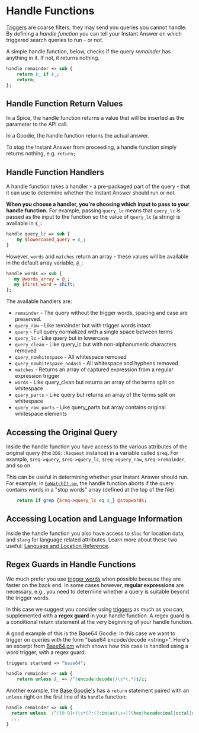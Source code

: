# Handle Functions

[Triggers](http://docs.duckduckhack.com/backend-reference/triggers.html) are coarse filters; they may send you queries you cannot handle. By defining a *handle function* you can tell your Instant Answer on which triggered search queries to run - or not.

A simple handle function, below, checks if the query *remainder* has anything in it. If not, it returns nothing.

```perl
handle remainder => sub {
    return $_ if $_;
    return;
};
```

## Handle Function Return Values

In a Spice, the handle function returns a value that will be inserted as the parameter to the API call. 

In a Goodie, the handle function returns the actual answer.

To stop the Instant Answer from proceeding, a handle function simply returns nothing, e.g. `return;`

## Handle Function Handlers

A handle function takes a handler - a pre-packaged part of the query - that it can use to determine whether the Instant Answer should run or not. 

**When you choose a handler, you're choosing which input to pass to your handle function.** For example, passing `query_lc` means that `query_lc` is passed as the input to the function so the value of `query_lc` (a string) is available in `$_`:

```perl
handle query_lc => sub {
    my $lowercased_query = $_;
}
```

However, `words` and `matches` return an array - these values will be available in the default array variable, `@_`:

```perl
handle words => sub {
   my @words_array = @_;
   my $first_word = shift;
};
```

The available handlers are:

- `remainder` -  The query without the trigger words, spacing and case are preserved.                                        
- `query_raw` -  Like remainder but with trigger words intact                                                                          
- `query` -  Full query normalized with a single space between terms                                                                   
- `query_lc` -  Like query but in lowercase                                                                                            
- `query_clean` -  Like query_lc but with non-alphanumeric characters removed                                                          
- `query_nowhitespace` -  All whitespace removed                                                                                       
- `query_nowhitespace_nodash` -  All whitespace and hyphens removed                                                                    
- `matches` -  Returns an array of captured expression from a regular expression trigger                                               
- `words` -  Like query_clean but returns an array of the terms split on whitespace                                                    
- `query_parts` -  Like query but returns an array of the terms split on whitespace                                                    
- `query_raw_parts` -  Like query_parts but array contains original whitespace elements

## Accessing the Original Query

Inside the handle function you have access to the various attributes of the original query (the `DDG::Request` instance) in a variable called `$req`. For example, `$req->query`, `$req->query_lc`, `$req->query_raw`, `$req->remainder`, and so on.

This can be useful in determining whether your Instant Answer should run. For example, in [`GoWatchIt.pm`](https://github.com/duckduckgo/zeroclickinfo-spice/blob/d53dcf3842c337a626405af2bff0be28d85c1fd2/lib/DDG/Spice/GoWatchIt.pm#L22), the handle function aborts if the query contains words in a "stop words" array (defined at the top of the file):

```perl
	return if grep {$req->query_lc eq $_} @stopwords;
```

## Accessing Location and Language Information

Inside the handle function you also have access to `$loc` for location data, and `$lang` for language related attributes. Learn more about these two useful: [Language and Location Reference](http://docs.duckduckhack.com/backend-reference/language-location-apis.html).

## Regex Guards in Handle Functions

We much prefer you use [trigger words](http://docs.duckduckhack.com/backend-reference/triggers.html) when possible because they are faster on the back end. In some cases however, **regular expressions** are necessary, e.g., you need to determine whether a query is suitable beyond the trigger words.

In this case we suggest you consider using [triggers](http://docs.duckduckhack.com/backend-reference/triggers.html) as much as you can, supplemented with a **regex guard** in your handle function. A regex guard is a conditional return statement at the very beginning of your handle function.

A good example of this is the Base64 Goodie. In this case we want to trigger on queries with the form "base64 encode/decode \<string\>". Here's an excerpt from [Base64.pm](https://github.com/duckduckgo/zeroclickinfo-goodies/blob/master/lib/DDG/Goodie/Base64.pm) which shows how this case is handled using a word trigger, with a regex guard:

```perl
triggers startend => "base64";

handle remainder => sub {
    return unless $_ =~ /^(encode|decode|)\s*(.*)$/i;
```

Another example, the [Base Goodie's](https://github.com/duckduckgo/zeroclickinfo-goodies/blob/master/lib/DDG/Goodie/Base.pm) has a `return` statement paired with an `unless` right on the first line of its `handle` function:

```perl
handle remainder => sub {
  return unless  /^([0-9]+)\s*(?:(?:in|as)\s+)?(hex|hexadecimal|octal|oct|binary|base\s*([0-9]+))$/;
  ...
}
```